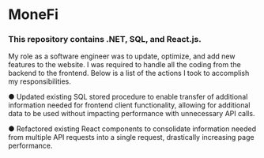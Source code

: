 # MoneFi
### This repository contains .NET, SQL, and React.js.

My role as a software engineer was to update, optimize, and add new features to the website. I was required to handle all the coding from the backend to the frontend. Below is a list of the actions I took to accomplish my responsibilities.

● Updated existing SQL stored procedure to enable transfer of additional information needed for frontend client functionality, allowing for additional data to be used without impacting performance with unnecessary API calls.

● Refactored existing React components to consolidate information needed from multiple API requests into a single request, drastically increasing page performance.
